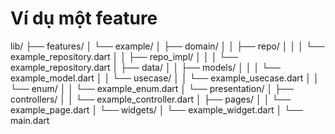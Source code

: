  # Ví dụ một feature
lib/
 ├── features/
 │    └── example/
 │         ├── domain/
 │         │    ├── repo/
 │         │    │    └── example_repository.dart
 │         │    ├── repo_impl/
 │         │    │    └── example_repository.dart
 │         ├── data/
 │         │    ├── models/
 │         │    │    └── example_model.dart
 │         │    └── usecase/
 │         │         └── example_usecase.dart
 │         │    └── enum/
 │         │         └── example_enum.dart
 │         └── presentation/
 │              ├── controllers/
 │              │    └── example_controller.dart
 │              ├── pages/
 │              │    └── example_page.dart
 │              └── widgets/
 │                   └── example_widget.dart
 │
 └── main.dart